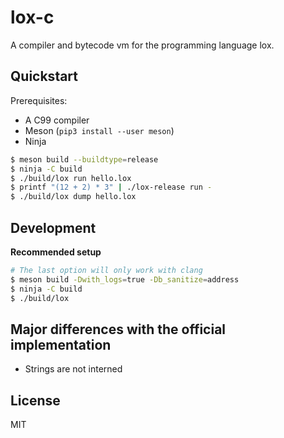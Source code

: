 # lox-c


A compiler and bytecode vm for the programming language lox.


## Quickstart

Prerequisites:
- A C99 compiler
- Meson (`pip3 install --user meson`)
- Ninja

```sh
$ meson build --buildtype=release
$ ninja -C build
$ ./build/lox run hello.lox
$ printf "(12 + 2) * 3" | ./lox-release run -
$ ./build/lox dump hello.lox
```


## Development

**Recommended setup**


```sh
# The last option will only work with clang
$ meson build -Dwith_logs=true -Db_sanitize=address 
$ ninja -C build
$ ./build/lox
```

## Major differences with the official implementation

- Strings are not interned

## License

MIT
